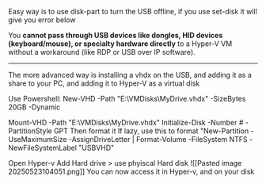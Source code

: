 
Easy way is to use disk-part to turn the USB offline, if you use set-disk it will give you error below

You **cannot pass through USB devices like dongles, HID devices (keyboard/mouse), or specialty hardware directly** to a Hyper-V VM without a workaround (like RDP or USB over IP software).

-----------

The more advanced way is installing a vhdx on the USB, and adding it as a share to your PC, and adding it to Hyper-V as a virtual disk

Use Powershell:
New-VHD -Path "E:\VMDisks\MyDrive.vhdx" -SizeBytes 20GB -Dynamic

Mount-VHD -Path "E:\VMDisks\MyDrive.vhdx"
Initialize-Disk -Number # -PartitionStyle GPT
Then format it
If lazy, use this to format "New-Partition -UseMaximumSize -AssignDriveLetter |
  Format-Volume -FileSystem NTFS -NewFileSystemLabel "USBVHD"

Open Hyper-v
Add Hard drive > use phyiscal Hard disk
![[Pasted image 20250523104051.png]]
You can now access it in Hyper-v, and on your disk